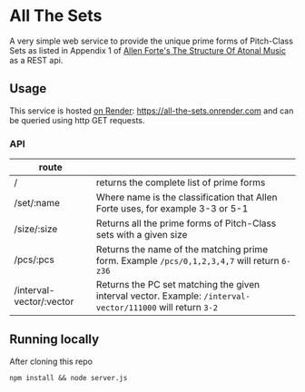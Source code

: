 # All The Sets

A very simple web service to provide the unique prime forms of Pitch-Class Sets
as listed in Appendix 1 of [Allen Forte's The Structure Of Atonal
Music](https://books.google.de/books/about/The_Structure_of_Atonal_Music.html?id=j9aV2JYHY4AC&redir_esc=y)
as a REST api. 

## Usage

This service is hosted [on Render](https://all-the-sets.onrender.com):
https://all-the-sets.onrender.com and can be queried using http GET requests.

### API
| route | |
|--|--|
| / | returns the complete list of prime forms |
| /set/:name | Where name is the classification that Allen Forte uses, for example 3-3 or 5-1 | 
| /size/:size | Returns all the prime forms of Pitch-Class sets with a given size | 
| /pcs/:pcs | Returns the name of the matching prime form. Example `/pcs/0,1,2,3,4,7` will return `6-z36` |
|/interval-vector/:vector | Returns the PC set matching the given interval vector. Example: `/interval-vector/111000` will return `3-2` |

## Running locally
After cloning this repo
```
npm install && node server.js
```
